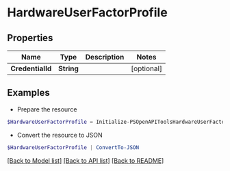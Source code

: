 # HardwareUserFactorProfile
## Properties

Name | Type | Description | Notes
------------ | ------------- | ------------- | -------------
**CredentialId** | **String** |  | [optional] 

## Examples

- Prepare the resource
```powershell
$HardwareUserFactorProfile = Initialize-PSOpenAPIToolsHardwareUserFactorProfile  -CredentialId null
```

- Convert the resource to JSON
```powershell
$HardwareUserFactorProfile | ConvertTo-JSON
```

[[Back to Model list]](../README.md#documentation-for-models) [[Back to API list]](../README.md#documentation-for-api-endpoints) [[Back to README]](../README.md)

